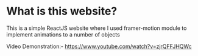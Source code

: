 # What is this website?
This is a simple ReactJS website where I used framer-motion module to implement animations to a number of objects

Video Demonstration:- https://www.youtube.com/watch?v=zjrQFFJHQWc
